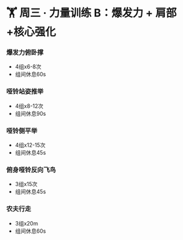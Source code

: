 # 🏋️ 周三 · 力量训练 B：爆发力 + 肩部 +核心强化

### 爆发力俯卧撑
- 4组x6-8次
- 组间休息60s

### 哑铃站姿推举
- 4组x8-12次
- 组间休息90s

### 哑铃侧平举
- 4组x12-15次
- 组间休息45s

### 俯身哑铃反向飞鸟
- 3组x15次
- 组间休息45s

### 农夫行走
- 3组x20m
- 组间休息60s
